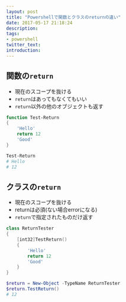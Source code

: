 ```yaml
---
layout: post
title: "Powershellで関数とクラスのreturnの違い"
date: 2017-05-17 21:18:24
description:
tags:
- powershell
twitter_text:
introduction:
---
```


## 関数の`return`
* 現在のスコープを抜ける
* `return`はあってもなくてもいい
* `return`以外の他のオブジェクトも返す

```powershell
function Test-Return
{
	'Hello'
	return 12
	'Good'
}

Test-Return
# Hello
# 12
```

## クラスの`return`
* 現在のスコープを抜ける
* returnは必須(ない場合errorになる)
* `return`で指定されたものだけ返す

```powershell
class ReturnTester
{
    [int32]TestReturn()
    {
        'Hello'
        return 12
        'Good'
    }
}

$return = New-Object -TypeName ReturnTester
$return.TestReturn()
# 12
```
